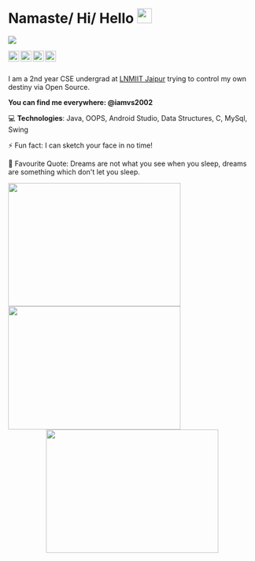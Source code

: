 # Namaste/ Hi/ Hello <img src="https://raw.githubusercontent.com/MartinHeinz/MartinHeinz/master/wave.gif" width="30px">

![](https://komarev.com/ghpvc/?username=iamvs-2002&color=green)

<a href="https://www.linkedin.com/in/iamvs2002/">
  <img align="left" alt="Vaibhav Singhal - LinkedIn" width="22px" src="https://img.icons8.com/fluent/48/000000/linkedin.png"/>
</a>
<a href="https://instagram.com/iamvs2002">
  <img align="left" alt="Vaibhav Singhal - Instagram" width="22px" src="https://img.icons8.com/fluent/48/000000/instagram-new.png"/>
</a>
<a href="https://www.facebook.com/iamvs2002/">
  <img align="left" alt="Vaibhav Singhal - Facebook" width="22px" src="https://img.icons8.com/color/64/000000/facebook-new.png"/>
</a>
<a href="https://twitter.com/iamvs2002">
  <img align="left" alt="Vaibhav Singhal - Twitter" width="22px" src="https://img.icons8.com/fluent/48/000000/twitter.png"/>
</a>


<br />
<br />

I am a 2nd year CSE undergrad at [LNMIIT Jaipur](https://www.lnmiit.ac.in/) trying to control my own destiny via Open Source.

**You can find me everywhere: @iamvs2002**

💻 **Technologies**: Java, OOPS, Android Studio, Data Structures, C, MySql, Swing

⚡ Fun fact: I can sketch your face in no time!

🔆 Favourite Quote: Dreams are not what you see when you sleep, dreams are something which don't let you sleep.
<!--
<details align="center">
  <summary>GitHub Trophies 🏆</summary>
<p align="center">
  <a href="https://github.com/ryo-ma/github-profile-trophy" target="_blank">
    <img src="https://github-profile-trophy.vercel.app/?username=iamvs-2002&theme=dracula"/>
  </a>
</p>
</details>-->


<div align="center">
<a href="#"><img src="https://github-readme-stats.vercel.app/api/?username=iamvs-2002&count_private=true&theme=synthwave&showicons=true" width="350" height="250" align="left"></a>
  <a href="#"><img src="https://github-readme-streak-stats.herokuapp.com/?user=iamvs-2002&theme=synthwave&theme=synthwave&showicons=true" width="350" height="250" align="left"></a>
<a href="#"><img src="https://github-readme-stats.vercel.app/api/top-langs/?username=iamvs-2002&langs_count=5&theme=synthwave" width="350" height="250" align="center"></a>

</div>
